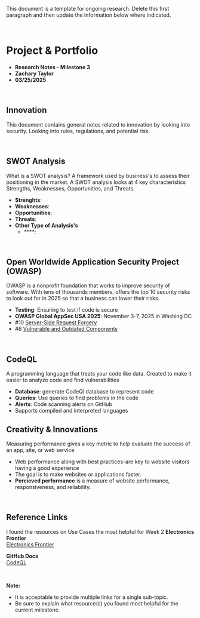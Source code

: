 This document is a template for ongoing research. Delete this first paragraph and then update the information below where indicated.

<br>

# Project & Portfolio

- **Research Notes - Milestone 3**
- **Zachary Taylor**
- **03/25/2025**

<br>

## Innovation

This document contains general notes related to innovation by looking into security. Looking into rules, regulations, and potential risk.

<br>

## SWOT Analysis

What is a SWOT analysis? A framework used by business's to assess their positioning in the market. A SWOT analysis looks at 4 key characteristics Strengths, Weaknesses, Opportunities, and Threats.

- **Strenghts**:
- **Weaknesses**:
- **Opportunities**:
- **Threats**:
- **Other Type of Analysis's**
  - \*\*\*\*:

<br>

## Open Worldwide Application Security Project (OWASP)

OWASP is a nonprofit foundation that works to improve security of software. With tens of thousands members, offers the top 10 security risks to look out for in 2025 so that a business can lower their risks.

- **Testing**: Ensuring to test if code is secure
- **OWASP Global AppSec USA 2025**: November 3-7, 2025 in Washing DC
- #10 [Server-Side Request Forgery](https://owasp.org/Top10/A10_2021-Server-Side_Request_Forgery_%28SSRF%29/)
- #6 [Vulnerable and Outdated Components](https://owasp.org/Top10/A06_2021-Vulnerable_and_Outdated_Components/)

<br>

## CodeQL

A programming language that treats your code like data. Created to make it easier to analyze code and find vulnerabilities

- **Database**: generate CodeQl database to represent code
- **Queries**: Use queries to find problems in the code
- **Alerts**: Code scanning alerts on GitHub
- Supports compiled and interpreted languages
  <br>

## Creativity & Innovations

Measuring performance gives a key metric to help evaluate the success of an app, site, or web service

- Web performance along with best practices-are key to website visitors having a good experience
- The goal is to make websites or applications faster.
- **Percieved performance** is a measure of website performance, responsiveness, and reliability.

<br>

## Reference Links

I found the resources on Use Cases the most helpful for Week 2
**Electronics Frontier**  
[Electronics Frontier](https://www.eff.org/issues/innovation)

**GitHub Docs**  
[CodeQL](https://docs.github.com/en/code-security/code-scanning/introduction-to-code-scanning/about-code-scanning-with-codeql)

<br>

**Note:**

- It is acceptable to provide multiple links for a single sub-topic.
- Be sure to explain what resource(s) you found most helpful for the current milestone.
